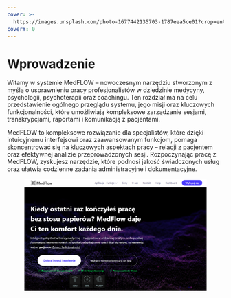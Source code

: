 ```yaml
---
cover: >-
  https://images.unsplash.com/photo-1677442135703-1787eea5ce01?crop=entropy&cs=srgb&fm=jpg&ixid=M3wxOTcwMjR8MHwxfHNlYXJjaHw1fHxhaXxlbnwwfHx8fDE3Mzg4OTIxMjV8MA&ixlib=rb-4.0.3&q=85
coverY: 0
---
```


# Wprowadzenie

Witamy w systemie MedFLOW – nowoczesnym narzędziu stworzonym z myślą o usprawnieniu pracy profesjonalistów w dziedzinie medycyny, psychologii, psychoterapii oraz coachingu. Ten rozdział ma na celu przedstawienie ogólnego przeglądu systemu, jego misji oraz kluczowych funkcjonalności, które umożliwiają kompleksowe zarządzanie sesjami, transkrypcjami, raportami i komunikacją z pacjentami.

MedFLOW to kompleksowe rozwiązanie dla specjalistów, które dzięki intuicyjnemu interfejsowi oraz zaawansowanym funkcjom, pomaga skoncentrować się na kluczowych aspektach pracy – relacji z pacjentem oraz efektywnej analizie przeprowadzonych sesji. Rozpoczynając pracę z MedFLOW, zyskujesz narzędzie, które podnosi jakość świadczonych usług oraz ułatwia codzienne zadania administracyjne i dokumentacyjne.

<figure><img src=".gitbook/assets/image.png" alt=""><figcaption></figcaption></figure>
